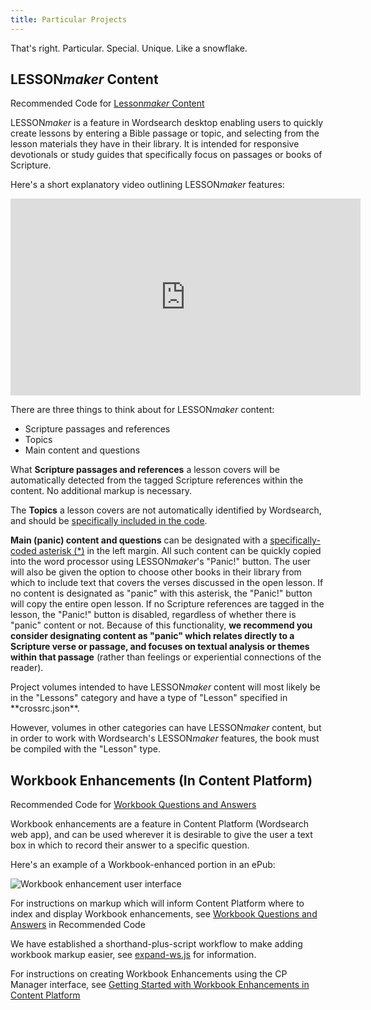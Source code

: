 ```yaml
---
title: Particular Projects
---
```

That's right. Particular. Special. Unique. Like a snowflake.

## LESSON<em>maker</em> Content

Recommended Code for [Lesson<em>maker</em> Content](/code/data_types.html#LESSONmaker-Content)

LESSON<em>maker</em> is a feature in Wordsearch desktop enabling users to quickly create lessons by entering a Bible passage or topic, and selecting from the lesson materials they have in their library. It is intended for responsive devotionals or study guides that specifically focus on passages or books of Scripture.

Here's a short explanatory video outlining LESSON<em>maker</em> features:

<iframe width="560" height="315" src="https://www.youtube.com/embed/PDQ9-2Tul4w" frameborder="0" allow="accelerometer; autoplay; encrypted-media; gyroscope; picture-in-picture" allowfullscreen></iframe>

There are three things to think about for LESSON<em>maker</em> content:
- Scripture passages and references
- Topics
- Main content and questions

What **Scripture passages and references** a lesson covers will be automatically detected from the tagged Scripture references within the content. No additional markup is necessary.

The **Topics** a lesson covers are not automatically identified by Wordsearch, and should be [specifically included in the code](/code/data_types.html#Lesson-Topics).

**Main (panic) content and questions** can be designated with a [specifically-coded asterisk (*)](/code/data_types.html#Main-Panic-Lesson-Content-and-Questions) in the left margin. All such content can be quickly copied into the word processor using LESSON<em>maker</em>'s "Panic!" button. The user will also be given the option to choose other books in their library from which to include text that covers the verses discussed in the open lesson. If no content is designated as "panic" with this asterisk, the "Panic!" button will copy the entire open lesson. If no Scripture references are tagged in the lesson, the "Panic!" button is disabled, regardless of whether there is "panic" content or not. Because of this functionality, **we recommend you consider designating content as "panic" which relates directly to a Scripture verse or passage, and focuses on textual analysis or themes within that passage** (rather than feelings or experiential connections of the reader).
 

<aside class="notice">
Project volumes intended to have LESSON<em>maker</em> content will most likely be in the "Lessons" category and have a type of "Lesson" specified in **crossrc.json**.

However, volumes in other categories can have LESSON<em>maker</em> content, but in order to work with Wordsearch's LESSON<em>maker</em> features, the book must be compiled with the "Lesson" type.
</aside> 

## Workbook Enhancements (In Content Platform)

Recommended Code for [Workbook Questions and Answers](/code/data_types.html#Workbook-Questions-and-Answers)

Workbook enhancements are a feature in Content Platform (Wordsearch web app), and can be used wherever it is desirable to give the user a text box in which to record their answer to a specific question.

Here's an example of a Workbook-enhanced portion in an ePub:

![Workbook enhancement user interface](/assets/images/uploads/workbook-enhancement.png)

For instructions on markup which will inform Content Platform where to index and display Workbook enhancements, see [Workbook Questions and Answers](/code/data_types.html#Workbook-Questions-and-Answers) in Recommended Code

We have established a shorthand-plus-script workflow to make adding workbook markup easier, see [expand-ws.js](https://github.com/bhdirect-ebooks/single-scripts/tree/master/expand-wb) for information.

For instructions on creating Workbook Enhancements using the CP Manager interface, see [Getting Started with Workbook Enhancements in Content Platform](https://docs.google.com/document/d/1PHt7vAiTYnLbqnVne_HH8RrRO16PZGkagGWd8FLG7W8/edit?usp=sharing)
